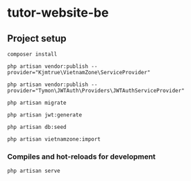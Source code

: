 # tutor-website-be

## Project setup
```
composer install
```

```
php artisan vendor:publish --provider="Kjmtrue\VietnamZone\ServiceProvider"
```

```
php artisan vendor:publish --provider="Tymon\JWTAuth\Providers\JWTAuthServiceProvider"
```

```
php artisan migrate
```

```
php artisan jwt:generate
```

```
php artisan db:seed
```

```
php artisan vietnamzone:import
```
### Compiles and hot-reloads for development
```
php artisan serve
```

